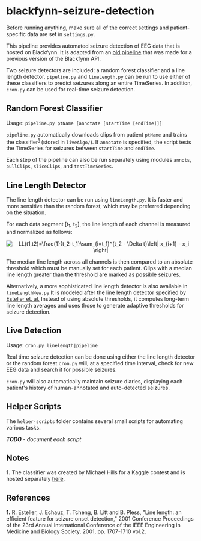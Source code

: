 # blackfynn-seizure-detection
Before running anything, make sure all of the correct settings and patient-specific data are set in `settings.py`.

This pipeline provides automated seizure detection of EEG data that is hosted on Blackfynn. It is adapted from an [old pipeline](https://github.com/sbaldassano/blackfynnPipeline) that was made for a previous version of the Blackfynn API.

Two seizure detectors are included: a random forest classifier and a line length detector. `pipeline.py` and `lineLength.py` can be run to use either of these classifiers to predict seizures along an entire TimeSeries. In addition, `cron.py` can be used for real-time seizure detection.

## Random Forest Classifier
Usage: `pipeline.py ptName [annotate [startTime [endTime]]]`

`pipeline.py` automatically downloads clips from patient `ptName` and trains the classifier<sup>[1](#note-1)</sup> (stored in `liveAlgo/`). If `annotate` is specified, the script tests the TimeSeries for seizures between `startTime` and `endTime`.

Each step of the pipeline can also be run separately using modules `annots`, `pullClips`, `sliceClips`, and `testTimeSeries`.

## Line Length Detector
The line length detector can be run using `lineLength.py`. It is faster and more sensitive than the random forest, which may be preferred depending on the situation.

For each data segment \[t<sub>1</sub>, t<sub>2</sub>\], the line length of each channel is measured and normalized as follows:

<p align="center"><img src="https://latex.codecogs.com/gif.latex?LL(t1,t2)=\frac{1}{t_2-t_1}\sum_{i=t_1}^{t_2&space;-&space;\Delta&space;t}\left|&space;x_{i&plus;1}&space;-&space;x_i&space;\right|" title="LL(t1,t2)=\frac{1}{t_2-t_1}\sum_{i=t_1}^{t_2 - \Delta t}\left| x_{i+1} - x_i \right|"></p>

The median line length across all channels is then compared to an absolute threshold which must be manually set for each patient. Clips with a median line length greater than the threshold are marked as possible seizures.

Alternatively, a more sophisticated line length detector is also available in `lineLengthNew.py` It is modeled after the line length detector specified by [Esteller et. al.](#ref-1) Instead of using absolute thresholds, it computes long-term line length averages and uses those to generate adaptive thresholds for seizure detection.

## Live Detection
Usage: `cron.py linelength|pipeline`

Real time seizure detection can be done using either the line length detector or the random forest.`cron.py` will, at a specified time interval, check for new EEG data and search it for possible seizures.

`cron.py` will also automatically maintain seizure diaries, displaying each patient's history of human-annotated and auto-detected seizures.

## Helper Scripts
The `helper-scripts` folder contains several small scripts for automating various tasks.

***TODO** - document each script*

## Notes
<b name="note-1">1.</b> The classifier was created by Michael Hills for a Kaggle contest and is hosted separately [here](https://github.com/MichaelHills/seizure-detection).

## References
<b name="ref-1">1.</b> R. Esteller, J. Echauz, T. Tcheng, B. Litt and B. Pless, "Line length: an efficient feature for seizure onset detection," 2001 Conference Proceedings of the 23rd Annual International Conference of the IEEE Engineering in Medicine and Biology Society, 2001, pp. 1707-1710 vol.2.
